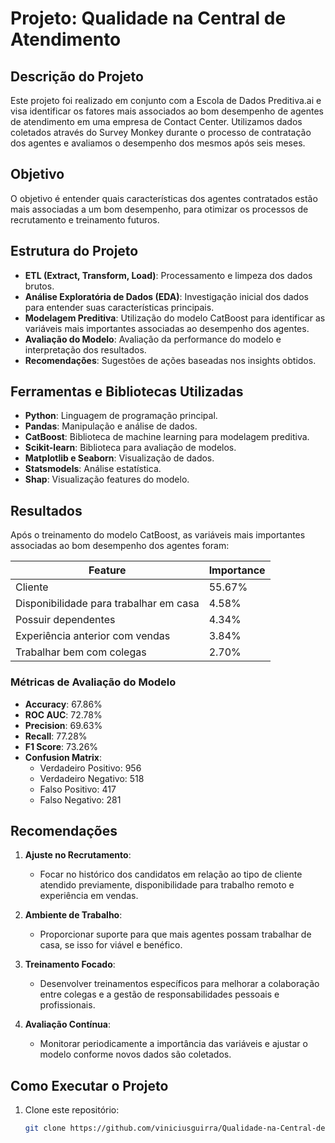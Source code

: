 # Projeto: Qualidade na Central de Atendimento

## Descrição do Projeto

Este projeto foi realizado em conjunto com a Escola de Dados Preditiva.ai e visa identificar os fatores mais associados ao bom desempenho de agentes de atendimento em uma empresa de Contact Center. Utilizamos dados coletados através do Survey Monkey durante o processo de contratação dos agentes e avaliamos o desempenho dos mesmos após seis meses.

## Objetivo

O objetivo é entender quais características dos agentes contratados estão mais associadas a um bom desempenho, para otimizar os processos de recrutamento e treinamento futuros.

## Estrutura do Projeto

- **ETL (Extract, Transform, Load)**: Processamento e limpeza dos dados brutos.
- **Análise Exploratória de Dados (EDA)**: Investigação inicial dos dados para entender suas características principais.
- **Modelagem Preditiva**: Utilização do modelo CatBoost para identificar as variáveis mais importantes associadas ao desempenho dos agentes.
- **Avaliação do Modelo**: Avaliação da performance do modelo e interpretação dos resultados.
- **Recomendações**: Sugestões de ações baseadas nos insights obtidos.

## Ferramentas e Bibliotecas Utilizadas

- **Python**: Linguagem de programação principal.
- **Pandas**: Manipulação e análise de dados.
- **CatBoost**: Biblioteca de machine learning para modelagem preditiva.
- **Scikit-learn**: Biblioteca para avaliação de modelos.
- **Matplotlib e Seaborn**: Visualização de dados.
- **Statsmodels**: Análise estatística.
- **Shap**: Visualização features do modelo. 

## Resultados

Após o treinamento do modelo CatBoost, as variáveis mais importantes associadas ao bom desempenho dos agentes foram:

| **Feature** | **Importance** |
|-------------|----------------|
| Cliente | 55.67% |
| Disponibilidade para trabalhar em casa | 4.58% |
| Possuir dependentes | 4.34% |
| Experiência anterior com vendas | 3.84% |
| Trabalhar bem com colegas | 2.70% |

### Métricas de Avaliação do Modelo

- **Accuracy**: 67.86%
- **ROC AUC**: 72.78%
- **Precision**: 69.63%
- **Recall**: 77.28%
- **F1 Score**: 73.26%
- **Confusion Matrix**:
  - Verdadeiro Positivo: 956
  - Verdadeiro Negativo: 518
  - Falso Positivo: 417
  - Falso Negativo: 281

## Recomendações

1. **Ajuste no Recrutamento**:
   - Focar no histórico dos candidatos em relação ao tipo de cliente atendido previamente, disponibilidade para trabalho remoto e experiência em vendas.

2. **Ambiente de Trabalho**:
   - Proporcionar suporte para que mais agentes possam trabalhar de casa, se isso for viável e benéfico.

3. **Treinamento Focado**:
   - Desenvolver treinamentos específicos para melhorar a colaboração entre colegas e a gestão de responsabilidades pessoais e profissionais.

4. **Avaliação Contínua**:
   - Monitorar periodicamente a importância das variáveis e ajustar o modelo conforme novos dados são coletados.

## Como Executar o Projeto

1. Clone este repositório:
   ```bash
   git clone https://github.com/viniciusguirra/Qualidade-na-Central-de-Atendiment
